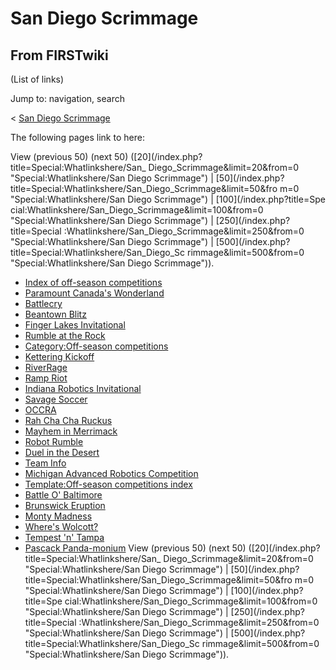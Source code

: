 # San Diego Scrimmage

## From FIRSTwiki

(List of links)

Jump to: navigation, search

< [San Diego Scrimmage](/index.php?title=San_Diego_Scrimmage&redirect=no "San Diego Scrimmage")

The following pages link to here:

View (previous 50) (next 50) ([20](/index.php?title=Special:Whatlinkshere/San_
Diego_Scrimmage&limit=20&from=0 "Special:Whatlinkshere/San Diego Scrimmage") | [50](/index.php?title=Special:Whatlinkshere/San_Diego_Scrimmage&limit=50&fro
m=0 "Special:Whatlinkshere/San Diego Scrimmage") | [100](/index.php?title=Spe
cial:Whatlinkshere/San_Diego_Scrimmage&limit=100&from=0 "Special:Whatlinkshere/San Diego Scrimmage") | [250](/index.php?title=Special
:Whatlinkshere/San_Diego_Scrimmage&limit=250&from=0 "Special:Whatlinkshere/San
Diego Scrimmage") | [500](/index.php?title=Special:Whatlinkshere/San_Diego_Sc
rimmage&limit=500&from=0 "Special:Whatlinkshere/San Diego Scrimmage")).

- [Index of off-season competitions](Index_of_off-season_competitions "Index of off-season competitions")
- [Paramount Canada's Wonderland](Paramount_Canada%27s_Wonderland "Paramount Canada's Wonderland")
- [Battlecry](Battlecry "Battlecry")
- [Beantown Blitz](Beantown_Blitz "Beantown Blitz")
- [Finger Lakes Invitational](Finger_Lakes_Invitational "Finger Lakes Invitational")
- [Rumble at the Rock](Rumble_at_the_Rock "Rumble at the Rock")
- [Category:Off-season competitions](Category:Off-season_competitions "Category:Off-season competitions")
- [Kettering Kickoff](Kettering_Kickoff "Kettering Kickoff")
- [RiverRage](RiverRage "RiverRage")
- [Ramp Riot](Ramp_Riot "Ramp Riot")
- [Indiana Robotics Invitational](Indiana_Robotics_Invitational "Indiana Robotics Invitational")
- [Savage Soccer](Savage_Soccer "Savage Soccer")
- [OCCRA](OCCRA "OCCRA")
- [Rah Cha Cha Ruckus](Rah_Cha_Cha_Ruckus "Rah Cha Cha Ruckus")
- [Mayhem in Merrimack](Mayhem_in_Merrimack "Mayhem in Merrimack")
- [Robot Rumble](Robot_Rumble "Robot Rumble")
- [Duel in the Desert](Duel_in_the_Desert "Duel in the Desert")
- [Team Info](Team_Info "Team Info")
- [Michigan Advanced Robotics Competition](Michigan_Advanced_Robotics_Competition "Michigan Advanced Robotics Competition")
- [Template:Off-season competitions index](Template:Off-season_competitions_index "Template:Off-season competitions index")
- [Battle O' Baltimore](Battle_O%27_Baltimore "Battle O' Baltimore")
- [Brunswick Eruption](Brunswick_Eruption "Brunswick Eruption")
- [Monty Madness](Monty_Madness "Monty Madness")
- [Where's Wolcott?](Where%27s_Wolcott%3F "Where's Wolcott?")
- [Tempest 'n' Tampa](Tempest_%27n%27_Tampa "Tempest 'n' Tampa")
- [Pascack Panda-monium](Pascack_Panda-monium "Pascack Panda-monium") View (previous 50) (next 50) ([20](/index.php?title=Special:Whatlinkshere/San_
  Diego_Scrimmage&limit=20&from=0 "Special:Whatlinkshere/San Diego Scrimmage") | [50](/index.php?title=Special:Whatlinkshere/San_Diego_Scrimmage&limit=50&fro
  m=0 "Special:Whatlinkshere/San Diego Scrimmage") | [100](/index.php?title=Spe
  cial:Whatlinkshere/San_Diego_Scrimmage&limit=100&from=0 "Special:Whatlinkshere/San Diego Scrimmage") | [250](/index.php?title=Special
  :Whatlinkshere/San_Diego_Scrimmage&limit=250&from=0 "Special:Whatlinkshere/San
  Diego Scrimmage") | [500](/index.php?title=Special:Whatlinkshere/San_Diego_Sc
  rimmage&limit=500&from=0 "Special:Whatlinkshere/San Diego Scrimmage")).

